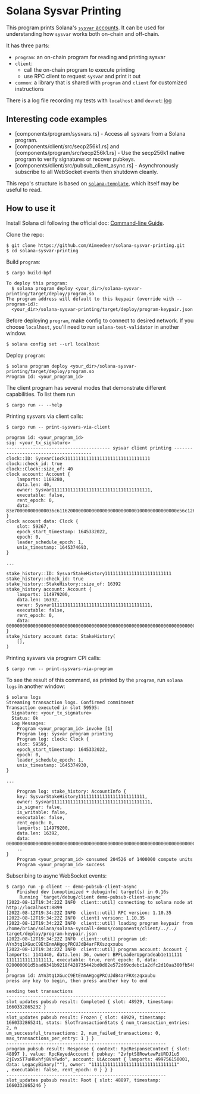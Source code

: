 # Solana Sysvar Printing

This program prints Solana's [`sysvar`
accounts](https://docs.solana.com/developing/runtime-facilities/sysvars).
It can be used for understanding how `sysvar` works both on-chain and off-chain.


It has three parts:
- `program`: an on-chain program for reading and printing sysvar
- `client`:
  - call the on-chain program to execute printing
  - use RPC client to request `sysvar` and print it out
- `common`: a library that is shared with `program` and `client` for
  customized instructions

There is a log file recording my tests with `localhost` and `devnet`:
[log](log.md)


## Interesting code examples

- [components/program/sysvars.rs] -
  Access all sysvars from a Solana program.
- [components/client/src/secp256k1.rs] and [components/program/src/secp256k1.rs] -
  Use the secp256k1 native program to verify signatures or recover pubkeys.
- [components/client/src/pubsub_client_async.rs] -
  Asynchronously subscribe to all WebSocket events then shutdown cleanly.

This repo's structure is based on [`solana-template`],
which itself may be useful to read.

[`solana-template`]: https://github.com/Aimeedeer/solana-template


## How to use it

Install Solana cli following the official doc: [Command-line
Guide](https://docs.solana.com/cli).

Clone the repo:
```
$ git clone https://github.com/Aimeedeer/solana-sysvar-printing.git
$ cd solana-sysvar-printing
```

Build `program`:

```
$ cargo build-bpf

To deploy this program:
  $ solana program deploy <your_dir>/solana-sysvar-printing/target/deploy/program.so
The program address will default to this keypair (override with --program-id):
  <your_dir>/solana-sysvar-printing/target/deploy/program-keypair.json
```

Before deploying `program`, make config to connect to desired network.
If you choose `localhost`, you'll need to run `solana-test-validator` in another window.

```
$ solana config set --url localhost
```

Deploy `program`:

``` 
$ solana program deploy <your_dir>/solana-sysvar-printing/target/deploy/program.so
Program Id: <your_program_id>
```

The client program has several modes that demonstrate different capabilities.
To list them run

```
$ cargo run -- --help
```

Printing sysvars via client calls:

```
$ cargo run -- print-sysvars-via-client

program id: <your_program_id>
sig: <your_tx_signature>
--------------------------------------- sysvar client printing ---------------------------------------
clock::ID: SysvarC1ock11111111111111111111111111111111
clock::check_id: true
clock::Clock::size_of: 40
clock account: Account {
    lamports: 1169280,
    data.len: 40,
    owner: Sysvar1111111111111111111111111111111111111,
    executable: false,
    rent_epoch: 0,
    data: 83e700000000000036c611620000000000000000000000000100000000000000e56c126200000000,
}
clock account data: Clock {
    slot: 59267,
    epoch_start_timestamp: 1645332022,
    epoch: 0,
    leader_schedule_epoch: 1,
    unix_timestamp: 1645374693,
}

...

stake_history::ID: SysvarStakeHistory1111111111111111111111111
stake_history::check_id: true
stake_history::StakeHistory::size_of: 16392
stake_history account: Account {
    lamports: 114979200,
    data.len: 16392,
    owner: Sysvar1111111111111111111111111111111111111,
    executable: false,
    rent_epoch: 0,
    data: 00000000000000000000000000000000000000000000000000000000000000000000000000000000000000000000000000000000000000000000000000000000,
}
stake_history account data: StakeHistory(
    [],
)
```

Printing sysvars via program CPI calls:

```
$ cargo run -- print-sysvars-via-program
```

To see the result of this command, as printed by the `program`,
run `solana logs` in another window:

```
$ solana logs
Streaming transaction logs. Confirmed commitment
Transaction executed in slot 59595:
  Signature: <your_tx_signature>
  Status: Ok
  Log Messages:
    Program <your_program_id> invoke [1]
    Program log: sysvar program printing
    Program log: clock: Clock {
    slot: 59595,
    epoch_start_timestamp: 1645332022,
    epoch: 0,
    leader_schedule_epoch: 1,
    unix_timestamp: 1645374930,
}

...

    Program log: stake_history: AccountInfo {
    key: SysvarStakeHistory1111111111111111111111111,
    owner: Sysvar1111111111111111111111111111111111111,
    is_signer: false,
    is_writable: false,
    executable: false,
    rent_epoch: 0,
    lamports: 114979200,
    data.len: 16392,
    data: 00000000000000000000000000000000000000000000000000000000000000000000000000000000000000000000000000000000000000000000000000000000,
    ..
}
    Program <your_program_id> consumed 204526 of 1400000 compute units
    Program <your_program_id> success
```

Subscribing to async WebSocket events:

```
$ cargo run -p client -- demo-pubsub-client-async
    Finished dev [unoptimized + debuginfo] target(s) in 0.16s
     Running `target/debug/client demo-pubsub-client-async`                                                                            [2022-08-12T19:34:22Z INFO  client::util] connecting to solana node at http://localhost:8899
[2022-08-12T19:34:22Z INFO  client::util] RPC version: 1.10.35
[2022-08-12T19:34:22Z INFO  client] version: 1.10.35
[2022-08-12T19:34:22Z INFO  client::util] loading program keypair from /home/brian/solana/solana-syscall-demos/components/client/../../
target/deploy/program-keypair.json
[2022-08-12T19:34:22Z INFO  client::util] program id: AYn3tq1XGucC9EtEnmAHgogPRCUJdB4arFRXszqxxubu
[2022-08-12T19:34:22Z INFO  client::util] program account: Account { lamports: 1141440, data.len: 36, owner: BPFLoaderUpgradeab1e111111
11111111111111111, executable: true, rent_epoch: 0, data: 020000001d5bad6341b9218f428735442bd0d02e572d69cdebc1a2dfc2d10aa300fb5495 }
program id: AYn3tq1XGucC9EtEnmAHgogPRCUJdB4arFRXszqxxubu
press any key to begin, then press another key to end

sending test transactions
------------------------------------------------------------
slot_updates pubsub result: Completed { slot: 48929, timestamp: 1660332865232 }
------------------------------------------------------------
slot_updates pubsub result: Frozen { slot: 48929, timestamp: 1660332865241, stats: SlotTransactionStats { num_transaction_entries: 2, n
um_successful_transactions: 2, num_failed_transactions: 0, max_transactions_per_entry: 1 } }
------------------------------------------------------------
program pubsub result: Response { context: RpcResponseContext { slot: 48897 }, value: RpcKeyedAccount { pubkey: "2vfptS8RowtawPzURDJ1u5
2jEvx5T7uHRxhfj8VnFwdo", account: UiAccount { lamports: 499756150001, data: LegacyBinary(""), owner: "11111111111111111111111111111111"
, executable: false, rent_epoch: 0 } } }
------------------------------------------------------------
slot_updates pubsub result: Root { slot: 48897, timestamp: 1660332865246 }
```





